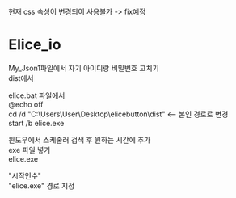 
#
현재 css 속성이 변경되어 사용불가 ->  fix예정

# Elice_io<br>
My_Json1파일에서 자기 아이디랑 비밀번호 고치기<br>
dist에서 <br>


elice.bat 파일에서 <br>
@echo off  <br>
cd /d "C:\Users\User\Desktop\elicebutton\dist"  <-- 본인 경로로 변경 <br>
start /b elice.exe  <br>

윈도우에서 스케줄러 검색 후 원하는 시간에 추가 <br> 
exe 파일 넣기  <br>
elice.exe  <br>  

"시작인수" <br>
"elice.exe" 경로 지정
